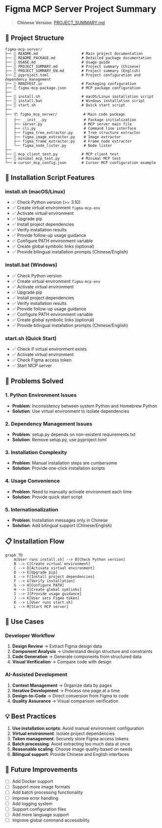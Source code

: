 # Figma MCP Server Project Summary

> **Chinese Version**: [PROJECT_SUMMARY.md](PROJECT_SUMMARY.md)

## 📁 Project Structure

```
figma-mcp-server/
├── 📄 README.md                    # Main project documentation
├── 📄 README_PACKAGE.md            # Detailed package documentation
├── 📄 USAGE.md                     # Usage guide
├── 📄 PROJECT_SUMMARY.md           # Project summary (Chinese)
├── 📄 PROJECT_SUMMARY_EN.md        # Project summary (English)
├── 📄 pyproject.toml               # Project configuration and dependency management
├── 📄 MANIFEST.in                  # Packaging configuration
├── 📄 figma-mcp-package.json       # MCP package configuration
├── 
├── 🔧 install.sh                   # macOS/Linux installation script
├── 🔧 install.bat                  # Windows installation script
├── 🔧 start.sh                     # Quick start script
├── 
├── 📦 figma_mcp_server/            # Main code package
│   ├── __init__.py                 # Package initialization
│   ├── server.py                   # MCP server main file
│   ├── cli.py                      # Command line interface
│   ├── figma_tree_extractor.py     # Tree structure extractor
│   ├── figma_image_extractor.py    # Image extractor
│   ├── figma_frame_extractor.py    # Frame node extractor
│   └── figma_node_lister.py        # Node lister
├── 
├── 🧪 mcp_client_test.py           # MCP client test
├── 🧪 minimal_mcp_test.py          # Minimal MCP test
└── ⚙️ cursor_mcp_config.json       # Cursor MCP configuration example
```

## 🚀 Installation Script Features

### install.sh (macOS/Linux)
- ✅ Check Python version (>= 3.10)
- ✅ Create virtual environment `figma-mcp-env`
- ✅ Activate virtual environment
- ✅ Upgrade pip
- ✅ Install project dependencies
- ✅ Verify installation results
- ✅ Provide follow-up usage guidance
- ✅ Configure PATH environment variable
- ✅ Create global symbolic links (optional)
- ✅ Provide bilingual installation prompts (Chinese/English)

### install.bat (Windows)
- ✅ Check Python version
- ✅ Create virtual environment `figma-mcp-env`
- ✅ Activate virtual environment
- ✅ Upgrade pip
- ✅ Install project dependencies
- ✅ Verify installation results
- ✅ Provide follow-up usage guidance
- ✅ Configure PATH environment variable
- ✅ Create global symbolic links (optional)
- ✅ Provide bilingual installation prompts (Chinese/English)

### start.sh (Quick Start)
- ✅ Check if virtual environment exists
- ✅ Activate virtual environment
- ✅ Check Figma access token
- ✅ Start MCP server

## 🔧 Problems Solved

### 1. Python Environment Issues
- **Problem**: Inconsistency between system Python and Homebrew Python
- **Solution**: Use virtual environment to isolate dependencies

### 2. Dependency Management Issues
- **Problem**: setup.py depends on non-existent requirements.txt
- **Solution**: Remove setup.py, use pyproject.toml

### 3. Installation Complexity
- **Problem**: Manual installation steps are cumbersome
- **Solution**: Provide one-click installation scripts

### 4. Usage Convenience
- **Problem**: Need to manually activate environment each time
- **Solution**: Provide quick start script

### 5. Internationalization
- **Problem**: Installation messages only in Chinese
- **Solution**: Add bilingual support (Chinese/English)

## 📋 Installation Flow

```mermaid
graph TD
    A[User runs install.sh] --> B[Check Python version]
    B --> C[Create virtual environment]
    C --> D[Activate virtual environment]
    D --> E[Upgrade pip]
    E --> F[Install project dependencies]
    F --> G[Verify installation]
    G --> H[Configure PATH]
    H --> I[Create global symlinks]
    I --> J[Provide usage guidance]
    J --> K[User sets Figma token]
    K --> L[User runs start.sh]
    L --> M[Start MCP server]
```

## 🎯 Use Cases

### Developer Workflow
1. **Design Review** → Extract Figma design data
2. **Component Analysis** → Understand design structure and constraints
3. **Code Generation** → Generate components from structured data
4. **Visual Verification** → Compare code with design

### AI-Assisted Development
1. **Context Management** → Organize data by pages
2. **Iterative Development** → Process one page at a time
3. **Design-to-Code** → Direct conversion from Figma to code
4. **Quality Assurance** → Visual comparison verification

## 💡 Best Practices

1. **Use installation scripts**: Avoid manual environment configuration
2. **Virtual environment**: Isolate project dependencies
3. **Token management**: Securely store Figma access tokens
4. **Batch processing**: Avoid extracting too much data at once
5. **Reasonable scaling**: Choose image quality based on needs
6. **Bilingual support**: Provide Chinese and English interfaces

## 🔮 Future Improvements

- [ ] Add Docker support
- [ ] Support more image formats
- [ ] Add batch processing functionality
- [ ] Improve error handling
- [ ] Add logging system
- [ ] Support configuration files
- [ ] Add more language support
- [ ] Improve global command accessibility
